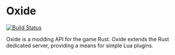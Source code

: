 Oxide
=====
[![Build Status](https://travis-ci.org/Wulfspider/Oxide.png?branch=travis)](https://travis-ci.org/Wulfspider/Oxide)

Oxide is a modding API for the game Rust. Oxide extends the Rust dedicated server, providing a means for simple Lua plugins.
